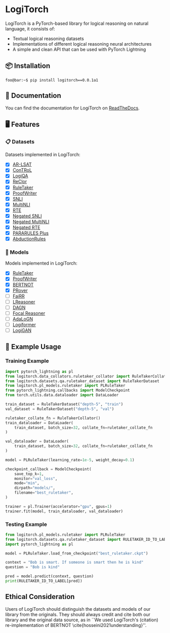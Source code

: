 # LogiTorch

LogiTorch is a PyTorch-based library for logical reasoning on natural language, it consists of:

- Textual logical reasoning datasets
- Implementations of different logical reasoning neural architectures
- A simple and clean API that can be used with PyTorch Lightning

## 📦 Installation

```console
foo@bar:~$ pip install logitorch==0.0.1a1
```

## 📖 Documentation

You can find the documentation for LogiTorch on [ReadTheDocs](https://logitorch.readthedocs.io).

## 🖥️ Features

### 📋 Datasets

Datasets implemented in LogiTorch:

- [x] [AR-LSAT](https://arxiv.org/abs/2104.06598)
- [x] [ConTRoL](https://arxiv.org/abs/2011.04864)
- [x] [LogiQA](https://arxiv.org/abs/2007.08124)
- [x] [ReClor](https://arxiv.org/abs/2002.04326)
- [x] [RuleTaker](https://arxiv.org/abs/2002.05867)
- [x] [ProofWriter](https://arxiv.org/abs/2012.13048)
- [x] [SNLI](https://arxiv.org/abs/1508.05326)
- [x] [MultiNLI](https://arxiv.org/abs/1704.05426)
- [x] [RTE](https://tac.nist.gov/publications/2010/additional.papers/RTE6_overview.proceedings.pdf)
- [x] [Negated SNLI](https://aclanthology.org/2020.emnlp-main.732/)
- [x] [Negated MultiNLI](https://aclanthology.org/2020.emnlp-main.732/)
- [x] [Negated RTE](https://aclanthology.org/2020.emnlp-main.732/)
- [x] [PARARULES Plus](https://github.com/Strong-AI-Lab/PARARULE-Plus)
- [x] [AbductionRules](https://arxiv.org/abs/2203.12186)

### 🤖 Models

Models implemented in LogiTorch:

- [x]  [RuleTaker](https://arxiv.org/abs/2002.05867)
- [x]  [ProofWriter](https://arxiv.org/abs/2012.13048)
- [x]  [BERTNOT](https://arxiv.org/abs/2105.03519)
- [x]  [PRover](https://arxiv.org/abs/2010.02830)
- [ ]  [FaiRR](https://arxiv.org/abs/2203.10261)
- [ ]  [LReasoner](https://arxiv.org/abs/2105.03659)
- [ ]  [DAGN](https://arxiv.org/abs/2103.14349)
- [ ]  [Focal Reasoner](https://arxiv.org/abs/2105.10334)
- [ ]  [AdaLoGN](https://arxiv.org/abs/2203.08992)
- [ ]  [Logiformer](https://arxiv.org/abs/2205.00731)
- [ ]  [LogiGAN](https://arxiv.org/abs/2205.08794)

## 🧪 Example Usage

### Training Example

```python
import pytorch_lightning as pl
from logitorch.data_collators.ruletaker_collator import RuleTakerCollator
from logitorch.datasets.qa.ruletaker_dataset import RuleTakerDataset
from logitorch.pl_models.ruletaker import PLRuleTaker
from pytorch_lightning.callbacks import ModelCheckpoint
from torch.utils.data.dataloader import DataLoader

train_dataset = RuleTakerDataset("depth-5", "train")
val_dataset = RuleTakerDataset("depth-5", "val")

ruletaker_collate_fn = RuleTakerCollator()
train_dataloader = DataLoader(
    train_dataset, batch_size=32, collate_fn=ruletaker_collate_fn
)

val_dataloader = DataLoader(
    train_dataset, batch_size=32, collate_fn=ruletaker_collate_fn
)

model = PLRuleTaker(learning_rate=1e-5, weight_decay=0.1)

checkpoint_callback = ModelCheckpoint(
    save_top_k=1,
    monitor="val_loss",
    mode="min",
    dirpath="models/",
    filename="best_ruletaker",
)

trainer = pl.Trainer(accelerator="gpu", gpus=1)
trainer.fit(model, train_dataloader, val_dataloader)
```

### Testing Example

```python
from logitorch.pl_models.ruletaker import PLRuleTaker
from logitorch.datasets.qa.ruletaker_dataset import RULETAKER_ID_TO_LABEL
import pytorch_lightning as pl

model = PLRuleTaker.load_from_checkpoint("best_ruletaker.ckpt")

context = "Bob is smart. If someone is smart then he is kind"
question = "Bob is kind"

pred = model.predict(context, question)
print(RULETAKER_ID_TO_LABEL[pred])
```

## Ethical Consideration

Users of LogiTorch should distinguish the datasets and models of our library from the originals. They should always credit and cite both our library and the original data source, as in ``We used LogiTorch's (citation) re-implementation of BERTNOT \cite{hosseini2021understanding}''.
